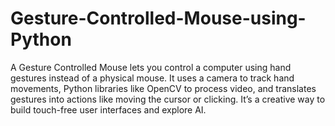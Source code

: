# Gesture-Controlled-Mouse-using-Python
A Gesture Controlled Mouse lets you control a computer using hand gestures instead of a physical mouse. It uses a camera to track hand movements, Python libraries like OpenCV to process video, and translates gestures into actions like moving the cursor or clicking. It’s a creative way to build touch-free user interfaces and explore AI.

